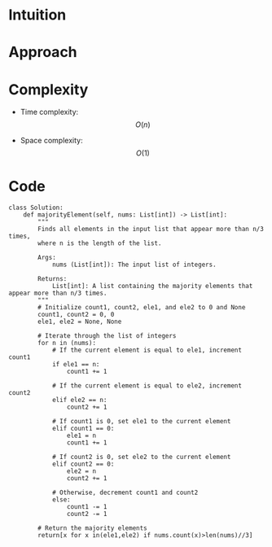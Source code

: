 # Intuition

<!-- Describe your first thoughts on how to solve this problem. -->

# Approach

<!-- Describe your approach to solving the problem. -->

# Complexity

- Time complexity: $$O(n)$$
<!-- Add your time complexity here, e.g. $$O(n)$$ -->

- Space complexity: $$O(1)$$
<!-- Add your space complexity here, e.g. $$O(n)$$ -->

# Code

```python3 []
class Solution:
    def majorityElement(self, nums: List[int]) -> List[int]:
        """
        Finds all elements in the input list that appear more than n/3 times,
        where n is the length of the list.

        Args:
            nums (List[int]): The input list of integers.

        Returns:
            List[int]: A list containing the majority elements that appear more than n/3 times.
        """
        # Initialize count1, count2, ele1, and ele2 to 0 and None
        count1, count2 = 0, 0
        ele1, ele2 = None, None

        # Iterate through the list of integers
        for n in (nums):
            # If the current element is equal to ele1, increment count1
            if ele1 == n:
                count1 += 1

            # If the current element is equal to ele2, increment count2
            elif ele2 == n:
                count2 += 1

            # If count1 is 0, set ele1 to the current element
            elif count1 == 0:
                ele1 = n
                count1 += 1

            # If count2 is 0, set ele2 to the current element
            elif count2 == 0:
                ele2 = n
                count2 += 1

            # Otherwise, decrement count1 and count2
            else:
                count1 -= 1
                count2 -= 1

        # Return the majority elements
        return[x for x in(ele1,ele2) if nums.count(x)>len(nums)//3]
```
